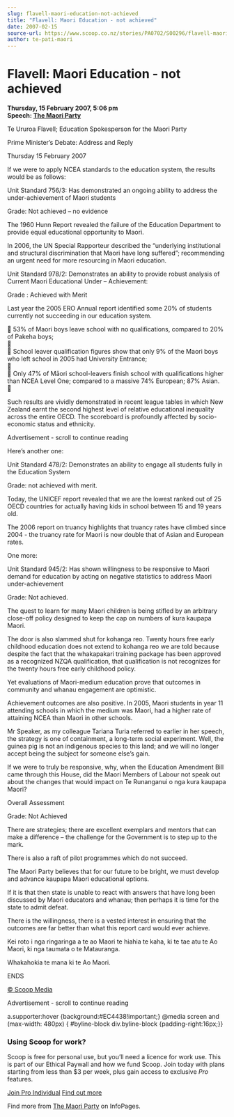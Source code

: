 ```yaml
---
slug: flavell-maori-education-not-achieved
title: "Flavell: Maori Education - not achieved"
date: 2007-02-15
source-url: https://www.scoop.co.nz/stories/PA0702/S00296/flavell-maori-education-not-achieved.htm
author: te-pati-maori
---
```

Flavell: Maori Education - not achieved
=======================================

**Thursday, 15 February 2007, 5:06 pm**  
**Speech: [The Maori Party](https://info.scoop.co.nz/The_Maori_Party)**

Te Ururoa Flavell; Education Spokesperson for the Maori Party

Prime Minister’s Debate: Address and Reply

Thursday 15 February 2007

If we were to apply NCEA standards to the education system, the results would be as follows:

Unit Standard 756/3: Has demonstrated an ongoing ability to address the under-achievement of Maori students

Grade: Not achieved – no evidence

The 1960 Hunn Report revealed the failure of the Education Department to provide equal educational opportunity to Maori.

In 2006, the UN Special Rapporteur described the “underlying institutional and structural discrimination that Maori have long suffered”; recommending an urgent need for more resourcing in Maori education.

Unit Standard 978/2: Demonstrates an ability to provide robust analysis of Current Maori Educational Under – Achievement:

Grade : Achieved with Merit

Last year the 2005 ERO Annual report identified some 20% of students currently not succeeding in our education system.

 53% of Maori boys leave school with no qualifications, compared to 20% of Pakeha boys;  
  
 School leaver qualification figures show that only 9% of the Maori boys who left school in 2005 had University Entrance;  
  
 Only 47% of Māori school-leavers finish school with qualifications higher than NCEA Level One; compared to a massive 74% European; 87% Asian.  


  
Such results are vividly demonstrated in recent league tables in which New Zealand earnt the second highest level of relative educational inequality across the entire OECD. The scoreboard is profoundly affected by socio-economic status and ethnicity.

Advertisement - scroll to continue reading





Here’s another one:

Unit Standard 478/2: Demonstrates an ability to engage all students fully in the Education System

Grade: not achieved with merit.

Today, the UNICEF report revealed that we are the lowest ranked out of 25 OECD countries for actually having kids in school between 15 and 19 years old.

The 2006 report on truancy highlights that truancy rates have climbed since 2004 - the truancy rate for Maori is now double that of Asian and European rates.

One more:

Unit Standard 945/2: Has shown willingness to be responsive to Maori demand for education by acting on negative statistics to address Maori under-achievement

Grade: Not achieved.

The quest to learn for many Maori children is being stifled by an arbitrary close-off policy designed to keep the cap on numbers of kura kaupapa Maori.

The door is also slammed shut for kohanga reo. Twenty hours free early childhood education does not extend to kohanga reo we are told because despite the fact that the whakapakari training package has been approved as a recognized NZQA qualification, that qualification is not recognizes for the twenty hours free early childhood policy.

Yet evaluations of Maori-medium education prove that outcomes in community and whanau engagement are optimistic.

Achievement outcomes are also positive. In 2005, Maori students in year 11 attending schools in which the medium was Maori, had a higher rate of attaining NCEA than Maori in other schools.

Mr Speaker, as my colleague Tariana Turia referred to earlier in her speech, the strategy is one of containment, a long-term social experiment. Well, the guinea pig is not an indigenous species to this land; and we will no longer accept being the subject for someone else’s gain.

If we were to truly be responsive, why, when the Education Amendment Bill came through this House, did the Maori Members of Labour not speak out about the changes that would impact on Te Runanganui o nga kura kaupapa Maori?

Overall Assessment

Grade: Not Achieved

There are strategies; there are excellent exemplars and mentors that can make a difference – the challenge for the Government is to step up to the mark.

There is also a raft of pilot programmes which do not succeed.

The Maori Party believes that for our future to be bright, we must develop and advance kaupapa Maori educational options.

If it is that then state is unable to react with answers that have long been discussed by Maori educators and whanau; then perhaps it is time for the state to admit defeat.

There is the willingness, there is a vested interest in ensuring that the outcomes are far better than what this report card would ever achieve.

Kei roto i nga ringaringa a te ao Maori te hiahia te kaha, ki te tae atu te Ao Maori, ki nga taumata o te Matauranga.

Whakahokia te mana ki te Ao Maori.

  
ENDS

[© Scoop Media](http://www.scoop.co.nz/about/terms.html)  

Advertisement - scroll to continue reading



a.supporter:hover {background:#EC4438!important;} @media screen and (max-width: 480px) { #byline-block div.byline-block {padding-right:16px;}}

### Using Scoop for work?

Scoop is free for personal use, but you’ll need a licence for work use. This is part of our Ethical Paywall and how we fund Scoop. Join today with plans starting from less than $3 per week, plus gain access to exclusive _Pro_ features.  
  
[Join Pro Individual](https://pro.scoop.co.nz/Individual/?from=ProIn24) [Find out more](https://pro.scoop.co.nz/using-scoop-for-work/?from=ProIn24)

Find more from [The Maori Party](https://info.scoop.co.nz/The_Maori_Party) on InfoPages.